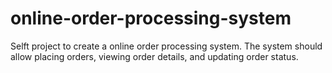 # online-order-processing-system
Selft project to create a online order processing system. The system should allow placing orders, viewing order details, and updating order status.
